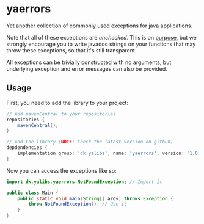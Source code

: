 # yaerrors
Yet another collection of commonly used exceptions for java applications.

Note that all of these exceptions are _unchecked_. This is on [purpose](https://gpcoder.gitbook.io/clean-code/the-key-principles-of-clean-code/error-handling), but we strongly encourage you to write javadoc strings on your functions that may throw these exceptions, so that it's still transparent.

All exceptions can be trivially constructed with no arguments, but underlying exception and error messages can also be provided.

## Usage
First, you need to add the library to your project:

```gradle
// Add mavenCentral to your repositories
repositories {
    mavenCentral();
}

// Add the library (NOTE: Check the latest version on github)
depdendencies {
    implementation group: 'dk.yalibs', name: 'yaerrors', version: '1.0.0';
}
```

Now you can access the exceptions like so:

```java
import dk.yalibs.yaerrors.NotFoundException; // Import it

public class Main {
    public static void main(String[] argv) throws Exception {
        throw NotFoundException(); // Use it
    }
}
```

